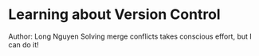 # Learning about Version Control
Author: Long Nguyen
Solving merge conflicts takes conscious effort, but I can do it!
